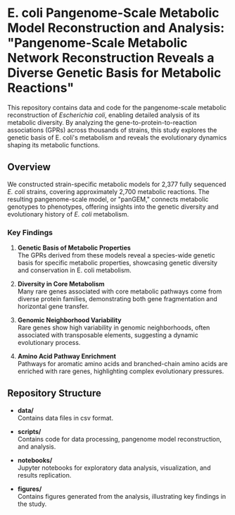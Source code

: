 # E. coli Pangenome-Scale Metabolic Model Reconstruction and Analysis: "Pangenome-Scale Metabolic Network Reconstruction Reveals a Diverse Genetic Basis for Metabolic Reactions"

This repository contains data and code for the pangenome-scale metabolic reconstruction of *Escherichia coli*, enabling detailed analysis of its metabolic diversity. By analyzing the gene-to-protein-to-reaction associations (GPRs) across thousands of strains, this study explores the genetic basis of E. coli's metabolism and reveals the evolutionary dynamics shaping its metabolic functions.

## Overview

We constructed strain-specific metabolic models for 2,377 fully sequenced *E. coli* strains, covering approximately 2,700 metabolic reactions. The resulting pangenome-scale model, or "panGEM," connects metabolic genotypes to phenotypes, offering insights into the genetic diversity and evolutionary history of *E. coli* metabolism.

### Key Findings

1. **Genetic Basis of Metabolic Properties**  
   The GPRs derived from these models reveal a species-wide genetic basis for specific metabolic properties, showcasing genetic diversity and conservation in E. coli metabolism.

2. **Diversity in Core Metabolism**  
   Many rare genes associated with core metabolic pathways come from diverse protein families, demonstrating both gene fragmentation and horizontal gene transfer.

3. **Genomic Neighborhood Variability**  
   Rare genes show high variability in genomic neighborhoods, often associated with transposable elements, suggesting a dynamic evolutionary process.

4. **Amino Acid Pathway Enrichment**  
   Pathways for aromatic amino acids and branched-chain amino acids are enriched with rare genes, highlighting complex evolutionary pressures.

## Repository Structure

- **data/**  
  Contains data files in csv format.
  
- **scripts/**  
  Contains code for data processing, pangenome model reconstruction, and analysis.

- **notebooks/**  
  Jupyter notebooks for exploratory data analysis, visualization, and results replication.

- **figures/**  
  Contains figures generated from the analysis, illustrating key findings in the study.


